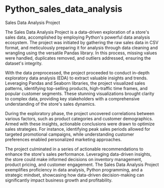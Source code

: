 # Python_sales_data_analysis

Sales Data Analysis Project

The Sales Data Analysis Project is a data-driven exploration of a store's sales data, accomplished by employing Python's powerful data analysis ecosystem. The project was initiated by gathering the raw sales data in CSV format, and meticulously preparing it for analysis through data cleaning and wrangling using the versatile Pandas library. In this process, missing values were handled, duplicates removed, and outliers addressed, ensuring the dataset's integrity.

With the data preprocessed, the project proceeded to conduct in-depth exploratory data analysis (EDA) to extract valuable insights and trends. Leveraging Pandas and Seaborn libraries, the project visualized sales patterns, identifying top-selling products, high-traffic time frames, and popular customer segments. These stunning visualizations brought clarity to complex data, providing key stakeholders with a comprehensive understanding of the store's sales dynamics.

During the exploratory phase, the project uncovered correlations between various factors, such as product categories and customer demographics. Armed with these insights, actionable conclusions were drawn to optimize sales strategies. For instance, identifying peak sales periods allowed for targeted promotional campaigns, while understanding customer preferences enabled personalized marketing approaches.

The project culminated in a series of actionable recommendations to enhance the store's sales performance. Leveraging data-driven insights, the store could make informed decisions on inventory management, product pricing, and customer engagement. The Sales Data Analysis Project exemplifies proficiency in data analysis, Python programming, and a strategic mindset, showcasing how data-driven decision-making can significantly impact business growth and profitability.
